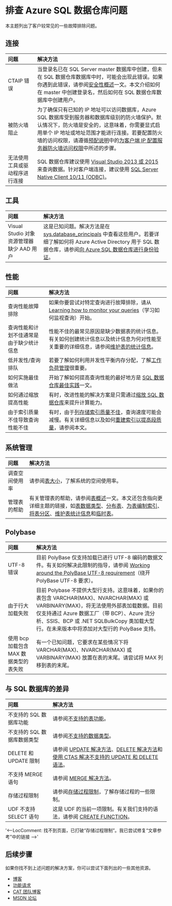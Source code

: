 <properties
   pageTitle="排查 Azure SQL 数据仓库问题 | Azure"
   description="排查 Azure SQL 数据仓库问题。"
   services="sql-data-warehouse"
   documentationCenter="NA"
   authors="sonyam"
   manager="barbkess"
   editor=""/>  


<tags
   ms.service="sql-data-warehouse"
   ms.date="07/01/2016"
   wacn.date="08/22/2016"/>

# 排查 Azure SQL 数据仓库问题

本主题列出了客户较常见的一些故障排除问题。

## 连接

| 问题 | 解决方法 |
| :----------------------------------| :---------------------------------------------- |
| CTAIP 错误 | 当登录名已在 SQL Server master 数据库中创建，但未在 SQL 数据仓库数据库中时，可能会出现此错误。如果你遇到此错误，请参阅[安全性概述][]一文。本文介绍如何在 master 中创建登录名，然后如何在 SQL 数据仓库数据库中创建用户。|
| 被防火墙阻止 |为了确保只有已知的 IP 地址可以访问数据库，Azure SQL 数据库受到服务器和数据库级别的防火墙保护。默认情况下，防火墙是安全的，这意味着，你需要显式启用单个 IP 地址或地址范围才能进行连接。若要配置防火墙的访问权限，请遵循[预配说明][]中的[为客户端 IP 配置服务器防火墙访问权限][]中所述的步骤。|
| 无法使用工具或驱动程序进行连接 | SQL 数据仓库建议使用 [Visual Studio 2013 或 2015][] 来查询数据。针对客户端连接，建议使用 [SQL Server Native Client 10/11 (ODBC)][]。|


## 工具

| 问题 | 解决方法 |
| :----------------------------------| :---------------------------------------------- |
| Visual Studio 对象资源管理器缺少 AAD 用户 | 这是已知问题。解决方法是在 [sys.database\_principals][] 中查看这些用户。若要详细了解如何将 Azure Active Directory 用于 SQL 数据仓库，请参阅[向 Azure SQL 数据仓库进行身份验证][]。|

## 性能

| 问题 | 解决方法 |
| :----------------------------------| :---------------------------------------------- |
| 查询性能故障排除 | 如果你要尝试对特定查询进行故障排除，请从 [Learning how to monitor your queries][]（学习如何监视查询）开始。|
| 查询性能和计划不佳通常是由于缺少统计信息 | 性能不佳的最常见原因是缺少数据表的统计信息。有关如何创建统计信息以及统计信息为何对性能至关重要的详细信息，请参阅[维护表的统计信息][Statistics]。|
| 低并发性/查询排队 | 若要了解如何利用并发性平衡内存分配，了解[工作负荷管理][]很重要。|
| 如何实施最佳做法 | 开始了解如何提高查询性能的最好地方是 [SQL 数据仓库最佳实践][]一文。|
| 如何通过缩放提高性能 | 有时，改进性能的解决方案是只需通过[缩放 SQL 数据仓库][]来提升计算能力。|
| 由于索引质量不佳导致查询性能不佳 | 有时，由于[列存储索引质量不佳][]，查询速度可能会减慢。有关详细信息以及如何[重建索引以提高段质量][]，请参阅本文。|

## 系统管理

| 问题 | 解决方法 |
| :----------------------------------| :---------------------------------------------- |
| 调查空间使用率 | 请参阅[表大小][]，了解系统的空间使用率。|
| 管理表的帮助 | 有关管理表的帮助，请参阅[表概述][Overview]一文。本文还包含指向更详细主题的链接，如[表数据类型][Data types]、[分布表][Distribute]、[为表编制索引][Index]、[将表分区][Partition]、[维护表统计信息][Statistics]和[临时表][Temporary]。|

## Polybase

| 问题 | 解决方法 |
| :----------------------------------| :---------------------------------------------- |
| UTF-8 错误 | 目前 PolyBase 仅支持加载已进行 UTF-8 编码的数据文件。有关如何解决此限制的指导，请参阅 [Working around the PolyBase UTF-8 requirement][]（绕开 PolyBase UTF-8 要求）。|
| 由于行大加载失败 | 目前 Polybase 不提供大型行支持。这意味着，如果你的表包含 VARCHAR(MAX)、NVARCHAR(MAX) 或 VARBINARY(MAX)，将无法使用外部表加载数据。目前仅支持通过 Azure 数据工厂（带 BCP）、Azure 流分析、SSIS、BCP 或 .NET SQLBulkCopy 类加载大型行。在未来版本中将添加对大型行的 PolyBase 支持。|
| 使用 bcp 加载包含 MAX 数据类型的表失败 | 有一个已知问题，它要求在某些情况下将 VARCHAR(MAX)、NVARCHAR(MAX) 或 VARBINARY(MAX) 放置在表的末尾。请尝试将 MAX 列移到表的末尾。|

## 与 SQL 数据库的差异

| 问题 | 解决方法 |
| :----------------------------------| :---------------------------------------------- |
| 不支持的 SQL 数据库功能 | 请参阅[不支持的表功能][]。|
| 不支持的 SQL 数据库数据类型 | 请参阅[不支持的数据类型][]。|
| DELETE 和 UPDATE 限制 | 请参阅 [UPDATE 解决方法][]、[DELETE 解决方法][]和[使用 CTAS 解决不支持的 UPDATE 和 DELETE 语法][]。 |
| 不支持 MERGE 语句 | 请参阅 [MERGE 解决方法][]。|
| 存储过程限制 | 请参阅[存储过程限制][]，了解存储过程的一些限制。|
| UDF 不支持 SELECT 语句 | 这是 UDF 的当前一项限制。有关我们支持的语法，请参阅 [CREATE FUNCTION][]。 |
'<--LocComment: 找不到页面，已打破“存储过程限制”。我已尝试修复“文章参考”中的链接 -->'

## 后续步骤

如果你找不到上述问题的解决方案，你可以尝试下面列出的一些其他资源。

- [博客]
- [功能请求]
- [CAT 团队博客]
- [MSDN 论坛]

<!--Image references-->

<!--Article references-->
[安全性概述]: /documentation/articles/sql-data-warehouse-overview-manage-security/
[Create support ticket]: /documentation/articles/sql-data-warehouse-get-started-create-support-ticket/
[缩放 SQL 数据仓库]: /documentation/articles/sql-data-warehouse-manage-compute-overview/
[Learning how to monitor your queries]: /documentation/articles/sql-data-warehouse-manage-monitor/
[预配说明]: /documentation/articles/sql-data-warehouse-get-started-provision-powershell/
[为客户端 IP 配置服务器防火墙访问权限]: /documentation/articles/sql-data-warehouse-get-started-provision-powershell/#create-a-new-azure-sql-server-level-firewall
[Visual Studio 2013 或 2015]: /documentation/articles/sql-data-warehouse-get-started-connect/
[SQL 数据仓库最佳实践]: /documentation/articles/sql-data-warehouse-best-practices/
[表大小]: /documentation/articles/sql-data-warehouse-tables-overview/#table-size-queries
[不支持的表功能]: /documentation/articles/sql-data-warehouse-tables-overview/#unsupported-table-features
[不支持的数据类型]: /documentation/articles/sql-data-warehouse-tables-data-types/#unsupported-data-types
[Overview]: /documentation/articles/sql-data-warehouse-tables-overview/
[Data types]: /documentation/articles/sql-data-warehouse-tables-data-types/
[Distribute]: /documentation/articles/sql-data-warehouse-tables-distribute/
[Index]: /documentation/articles/sql-data-warehouse-tables-index/
[Partition]: /documentation/articles/sql-data-warehouse-tables-partition/
[Statistics]: /documentation/articles/sql-data-warehouse-tables-statistics/
[Temporary]: /documentation/articles/sql-data-warehouse-tables-temporary/
[列存储索引质量不佳]: /documentation/articles/sql-data-warehouse-tables-index/#causes-of-poor-columnstore-index-quality
[重建索引以提高段质量]: /documentation/articles/sql-data-warehouse-tables-index/#rebuilding-indexes-to-improve-segment-quality
[工作负荷管理]: /documentation/articles/sql-data-warehouse-develop-concurrency/
[使用 CTAS 解决不支持的 UPDATE 和 DELETE 语法]: /documentation/articles/sql-data-warehouse-develop-ctas/#using-ctas-to-work-around-unsupported-features
[UPDATE 解决方法]: /documentation/articles/sql-data-warehouse-develop-ctas/#ansi-join-replacement-for-update-statements
[DELETE 解决方法]: /documentation/articles/sql-data-warehouse-develop-ctas/#ansi-join-replacement-for-delete-statements
[MERGE 解决方法]: /documentation/articles/sql-data-warehouse-develop-ctas/#replace-merge-statements
[存储过程限制]: /documentation/articles/sql-data-warehouse-develop-stored-procedures/#limitations
[向 Azure SQL 数据仓库进行身份验证]: /documentation/articles/sql-data-warehouse-authentication/
[Working around the PolyBase UTF-8 requirement]: /documentation/articles/sql-data-warehouse-load-polybase-guide/#working-around-the-polybase-utf-8-requirement

<!--MSDN references-->
[SQL Server Native Client 10/11 (ODBC)]: https://msdn.microsoft.com/zh-cn/library/ms131415.aspx
[sys.database\_principals]: https://msdn.microsoft.com/zh-cn/library/ms187328.aspx
[CREATE FUNCTION]: https://msdn.microsoft.com/zh-cn/library/mt203952.aspx

<!--Other Web references-->

[博客]: https://azure.microsoft.com/blog/tag/azure-sql-data-warehouse/
[CAT 团队博客]: https://blogs.msdn.microsoft.com/sqlcat/tag/sql-dw/
[功能请求]: https://feedback.azure.com/forums/307516-sql-data-warehouse
[MSDN 论坛]: https://social.msdn.microsoft.com/Forums/zh-cn/home?forum=AzureSQLDataWarehouse
[Stack Overflow forum]: http://stackoverflow.com/questions/tagged/azure-sqldw
[Twitter]: https://twitter.com/hashtag/SQLDW
[Videos]: https://azure.microsoft.com/documentation/videos/index/?services=sql-data-warehouse

<!---HONumber=Mooncake_0815_2016-->